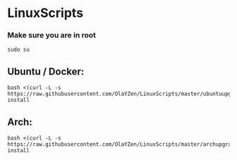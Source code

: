 # LinuxScripts

### Make sure you are in root
```
sudo su
```


## Ubuntu / Docker:
```
bash <(curl -L -s https://raw.githubusercontent.com/OlaYZen/LinuxScripts/master/ubuntuupgrade.sh) install
```

## Arch:

```
bash <(curl -L -s https://raw.githubusercontent.com/OlaYZen/LinuxScripts/master/archupgrade.sh) install
```

